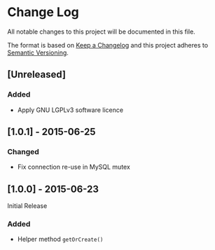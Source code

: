 # Change Log
All notable changes to this project will be documented in this file.

The format is based on [Keep a Changelog](http://keepachangelog.com/) 
and this project adheres to [Semantic Versioning](http://semver.org/).

## [Unreleased]
### Added
- Apply GNU LGPLv3 software licence

## [1.0.1] - 2015-06-25
### Changed
- Fix connection re-use in MySQL mutex 

## [1.0.0] - 2015-06-23
Initial Release

### Added
- Helper method `getOrCreate()`
